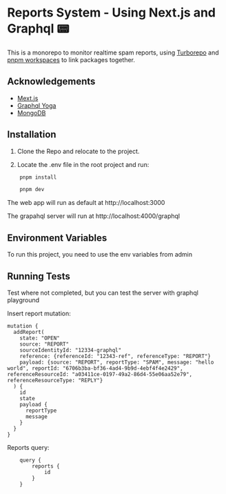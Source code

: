 # Reports System - Using Next.js and Graphql 📟

This is a monorepo to monitor realtime spam reports,
using [Turborepo](https://turborepo.org/) and [pnpm workspaces](https://pnpm.io/workspaces) to link packages together.

## Acknowledgements

- [Mext.js](https://nextjs.org/)
- [Graphql Yoga](https://the-guild.dev/graphql/yoga-server)
- [MongoDB](https://www.mongodb.com/)

## Installation

1. Clone the Repo and relocate to the project.

2. Locate the .env file in the root project and run:

```bash
    pnpm install
```

```bash
    pnpm dev
```

The web app will run as default at http://localhost:3000

The grapahql server will run at http://localhost:4000/graphql

## Environment Variables

To run this project, you need to use the env variables from admin

## Running Tests

Test where not completed, but you can test the server with graphql playground

Insert report mutation:

```
mutation {
  addReport(
    state: "OPEN"
    source: "REPORT"
    sourceIdentityId: "12334-graphql"
    reference: {referenceId: "12343-ref", referenceType: "REPORT"}
    payload: {source: "REPORT", reportType: "SPAM", message: "hello world", reportId: "6706b3ba-bf36-4ad4-9b9d-4ebf4f4e2429", referenceResourceId: "a03411ce-0197-49a2-86d4-55e06aa52e79", referenceResourceType: "REPLY"}
  ) {
    id
    state
    payload {
      reportType
      message
    }
  }
}
```

Reports query:

```
    query {
        reports {
            id
        }
    }
```
